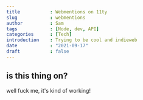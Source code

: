 ```yaml
---
title           : Webmentions on 11ty
slug            : webmentions
author          : Sam
tags            : [Node, dev, API] 
categories      : [Tech]
introduction    : Trying to be cool and indieweb
date            : "2021-09-17"
draft           : false
---
```


## is this thing on?
 well fuck me, it's kind of working!